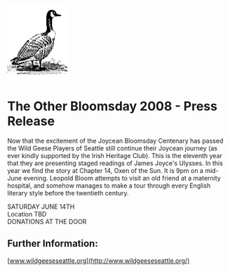 [![[Goose]](../../../images/goose.gif)](../../../index.html)

The Other Bloomsday 2008 - Press Release
========================================

Now that the excitement of the Joycean Bloomsday Centenary has passed
the Wild Geese Players of Seattle still continue their Joycean journey
(as ever kindly supported by the Irish Heritage Club). This is the
eleventh year that they are presenting staged readings of James Joyce's
Ulysses. In this year we find the story at Chapter 14, Oxen of the Sun.
It is 9pm on a mid-June evening. Leopold Bloom attempts to visit an old
friend at a maternity hospital, and somehow manages to make a tour
through every English literary style before the twentieth century.

SATURDAY JUNE 14TH\
 Location TBD\
 DONATIONS AT THE DOOR

Further Information:
--------------------

[www.wildgeeseseattle.org](http://www.wildgeeseseattle.org/)
